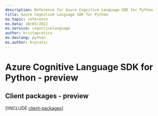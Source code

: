 ```yaml
---
description: Reference for Azure Cognitive Language SDK for Python
title: Azure Cognitive Language SDK for Python
ms.topic: reference
ms.data: 10/03/2022
ms.service: cognitivelanguage
author: kristapratico
ms.devlang: python
ms.author: krpratic
---
```

# Azure Cognitive Language SDK for Python - preview

## Client packages - preview
[!INCLUDE [client-packages](cognitive-language-client-index.md)]